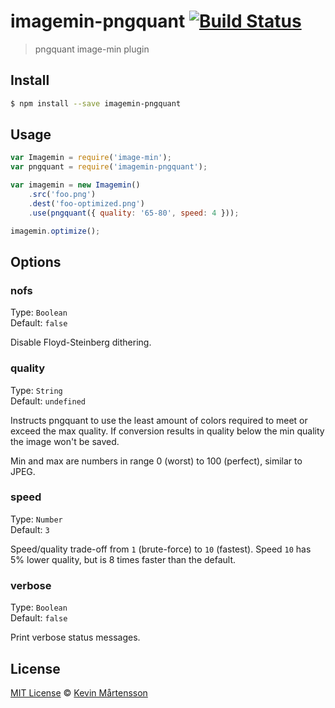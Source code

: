# imagemin-pngquant [![Build Status](https://travis-ci.org/kevva/imagemin-pngquant.svg?branch=master)](https://travis-ci.org/kevva/imagemin-pngquant)

> pngquant image-min plugin

## Install

```sh
$ npm install --save imagemin-pngquant
```

## Usage

```js
var Imagemin = require('image-min');
var pngquant = require('imagemin-pngquant');

var imagemin = new Imagemin()
    .src('foo.png')
    .dest('foo-optimized.png')
    .use(pngquant({ quality: '65-80', speed: 4 }));

imagemin.optimize();
```

## Options

### nofs

Type: `Boolean`  
Default: `false`

Disable Floyd-Steinberg dithering.

### quality

Type: `String`  
Default: `undefined`

Instructs pngquant to use the least amount of colors required to meet or exceed 
the max quality. If conversion results in quality below the min quality the 
image won't be saved.

Min and max are numbers in range 0 (worst) to 100 (perfect), similar to JPEG.

### speed

Type: `Number`  
Default: `3`

Speed/quality trade-off from `1` (brute-force) to `10` (fastest). Speed `10` has 
5% lower quality, but is 8 times faster than the default.

### verbose

Type: `Boolean`  
Default: `false`

Print verbose status messages.

## License

[MIT License](http://en.wikipedia.org/wiki/MIT_License) © [Kevin Mårtensson](https://github.com/kevva)
